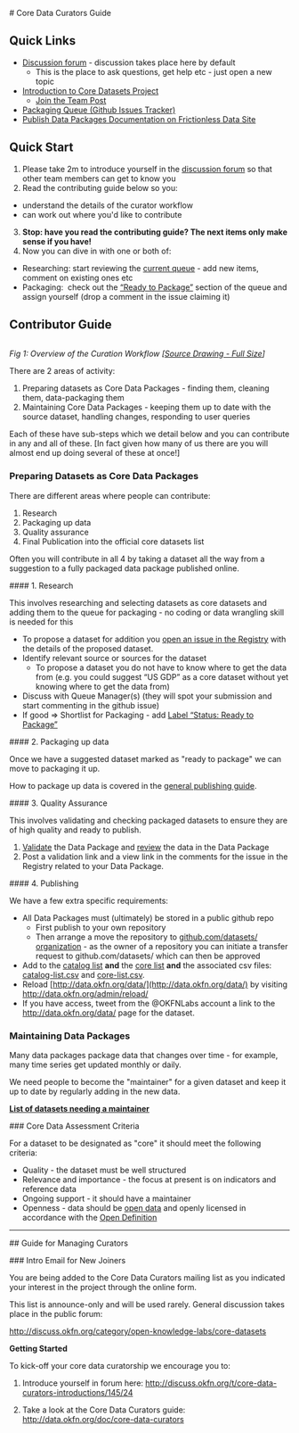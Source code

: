 # Core Data Curators Guide

## Quick Links

- [Discussion forum](http://discuss.okfn.org/category/open-knowledge-labs/core-datasets) - discussion takes place here by default 
  - This is the place to ask questions, get help etc - just open a new topic 
- [Introduction to Core Datasets Project](http://data.okfn.org/roadmap/core-datasets) 
  - [Join the Team Post](http://okfnlabs.org/blog/2015/01/03/data-curators-wanted-for-core-datasets.html) 
- [Packaging Queue (Github Issues Tracker)](https://github.com/datasets/registry/issues) 
- [Publish Data Packages Documentation on Frictionless Data Site](http://data.okfn.org/doc/publish) 

## Quick Start

1. Please take 2m to introduce yourself in the [discussion forum](http://discuss.okfn.org/t/core-data-curators-introductions/145) so that other team members can get to know you
2. Read the contributing guide below so you:
  * understand the details of the curator workflow
  * can work out where you'd like to contribute
3.  **Stop: have you read the contributing guide? The next items only make sense if you have!**
4.  Now you can dive in with one or both of:

  - Researching: start reviewing the [current queue](https://github.com/datasets/registry/issues) - add new items, comment on existing ones etc 
  - Packaging:  check out the [“Ready to Package”](https://github.com/datasets/registry/labels/Status%3A%20Ready%20to%20Package) section of the queue and assign yourself (drop a comment in the issue claiming it) 

## Contributor Guide

<img src="https://docs.google.com/drawings/d/1Emi_N9GTv95Z_STW7XO2PVo0ykZgbgKvT30b1tpuXqI/pub?w=1136&h=318" alt="" style="min-width: 950px; margin-left: -200px;" />

*Fig 1: Overview of the Curation Workflow [[Source Drawing - Full Size](https://docs.google.com/a/okfn.org/drawings/d/1Emi_N9GTv95Z_STW7XO2PVo0ykZgbgKvT30b1tpuXqI/edit)]*

There are 2 areas of activity:

1. Preparing datasets as Core Data Packages - finding them, cleaning them, data-packaging them 
2. Maintaining Core Data Packages - keeping them up to date with the source dataset, handling changes, responding to user queries 

Each of these have sub-steps which we detail below and you can contribute in any and all of these. [In fact given how many of us there are you will almost end up doing several of these at once!]

### Preparing Datasets as Core Data Packages

There are different areas where people can contribute:

1. Research
2. Packaging up data
3. Quality assurance
4. Final Publication into the official core datasets list

Often you will contribute in all 4 by taking a dataset all the way from a suggestion to a fully packaged data package published online.

#### 1. Research

This involves researching and selecting datasets as core datasets and adding them to the queue for packaging - no coding or data wrangling skill is needed for this 

* To propose a dataset for addition you [open an issue in the Registry](https://github.com/datasets/registry/issues/new) with the details of the proposed dataset. 
* Identify relevant source or sources for the dataset 
  * To propose a dataset you do not have to know where to get the data from (e.g. you could suggest “US GDP” as a core dataset without yet knowing where to get the data from) 
* Discuss with Queue Manager(s) (they will spot your submission and start commenting in the github issue)
* If good =&gt; Shortlist for Packaging - add [Label “Status: Ready to Package”](https://github.com/datasets/registry/labels/Status%3A%20Ready%20to%20Package) 

#### 2. Packaging up data

Once we have a suggested dataset marked as "ready to package" we can move to packaging it up.

How to package up data is covered in the [general publishing guide][pub].

[pub]: /doc/publish

#### 3. Quality Assurance

This involves validating and checking packaged datasets to ensure they are of high quality and ready to publish.

1. [Validate](http://data.okfn.org/tools/validate) the Data Package and [review](http://data.okfn.org/tools/view) the data in the Data Package 
2. Post a validation link and a view link in the comments for the issue in the Registry related to your Data Package. 

#### 4. Publishing 

We have a few extra specific requirements:

* All Data Packages must (ultimately) be stored in a public github repo
  * First publish to your own repository
  * Then arrange a move the repository to [github.com/datasets/ organization](https://github.com/datasets/) - as the owner of a repository you can initiate a transfer request to github.com/datasets/ which can then be approved 
* Add to the [catalog list](https://github.com/datasets/registry/blob/master/catalog-list.txt) **and** the [core list](https://github.com/datasets/registry/blob/master/core-list.txt) **and** the associated csv files: [catalog-list.csv](https://github.com/datasets/registry/blob/master/data/catalog-list.csv) and [core-list.csv](https://github.com/datasets/registry/blob/master/data/core-list.csv). 
* Reload [http://data.okfn.org/data/](http://data.okfn.org/data/) by visiting <http://data.okfn.org/admin/reload/>
* If you have access, tweet from the @OKFNLabs account a link to the http://data.okfn.org/data/ page for the dataset. 


### Maintaining Data Packages

Many data packages package data that changes over time - for example, many time series get updated monthly or daily.

We need people to become the "maintainer" for a given dataset and keep it up to date by regularly adding in the new data.

**[List of datasets needing a maintainer][maintainer]**

[maintainer]: https://github.com/datasets/registry/labels/Status%3A%20Maintainer%20Wanted


### Core Data Assessment Criteria

For a dataset to be designated as "core" it should meet the following criteria:

* Quality - the dataset must be well structured
* Relevance and importance - the focus at present is on indicators and reference data
* Ongoing support - it should have a maintainer
* Openness - data should be <a href="http://opendefinition.org/">open data</a> and openly licensed in accordance with the <a href="http://opendefinition.org/">Open Definition</a>

----

## Guide for Managing Curators

### Intro Email for New Joiners

You are being added to the Core Data Curators mailing list as you indicated your interest in the project through the online form.

This list is announce-only and will be used rarely. General discussion takes place in the public forum:

http://discuss.okfn.org/category/open-knowledge-labs/core-datasets

**Getting Started**

To kick-off your core data curatorship we encourage you to:

1. Introduce yourself in forum here: http://discuss.okfn.org/t/core-data-curators-introductions/145/24

2. Take a look at the Core Data Curators guide: http://data.okfn.org/doc/core-data-curators


